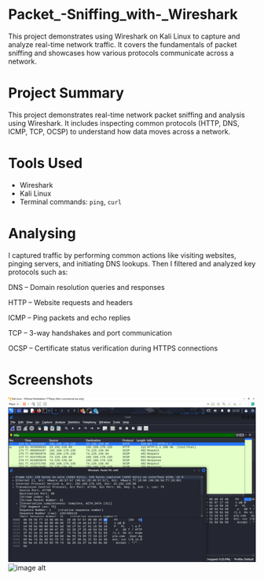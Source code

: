 # Packet_-Sniffing_with-_Wireshark
This project demonstrates using Wireshark on Kali Linux to capture and analyze real-time network traffic. It covers the fundamentals of packet sniffing and showcases how various protocols communicate across a network.

# Project Summary
This project demonstrates real-time network packet sniffing and analysis using Wireshark. It includes inspecting common protocols (HTTP, DNS, ICMP, TCP, OCSP) to understand how data moves across a network.

# Tools Used
- Wireshark
- Kali Linux
- Terminal commands: `ping`, `curl`

# Analysing
I captured traffic by performing common actions like visiting websites, pinging servers, and initiating DNS lookups. Then I filtered and analyzed key protocols such as:

DNS – Domain resolution queries and responses

HTTP – Website requests and headers

ICMP – Ping packets and echo replies

TCP – 3-way handshakes and port communication

OCSP – Certificate status verification during HTTPS connections

# Screenshots
![image alt](https://github.com/Omitdeb97/Packet_-Sniffing_with-_Wireshark/blob/main/http%20.png?raw=true)
![image alt]()

